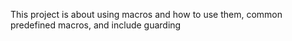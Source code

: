 This project is about using macros and how to use them, common predefined macros, and include guarding
